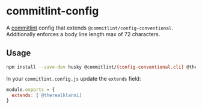 # commitlint-config

A [commitlint](https://commitlint.js.org) config that extends `@commitlint/config-conventional`. Additionally enforces a body line length max of 72 characters.

## Usage

```bash
npm install --save-dev husky @commitlint/{config-conventional,cli} @therealklanni/commitlint-config
```

In your `commitlint.config.js` update the `extends` field:

```js
module.exports = {
  extends: ['@therealklanni]
}
```
